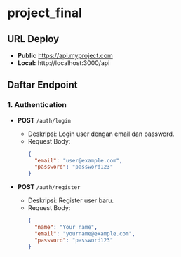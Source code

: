 # project_final

## URL Deploy
- **Public** https://api.myproject.com
- **Local:** http://localhost:3000/api

## Daftar Endpoint

### 1. Authentication

- **POST** `/auth/login`
  - Deskripsi: Login user dengan email dan password.
  - Request Body:
    ```json
    {
      "email": "user@example.com",
      "password": "password123"
    }
    ```

- **POST** `/auth/register`
  - Deskripsi: Register user baru.
  - Request Body:
    ```json
    {
      "name": "Your name",
      "email": "yourname@example.com",
      "password": "password123"
    }
    ```

